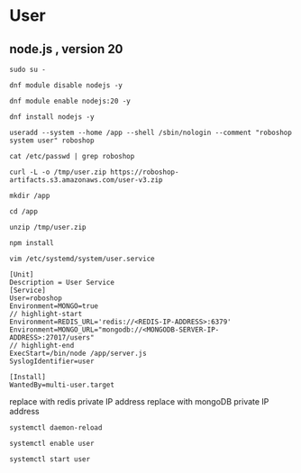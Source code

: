# User
## node.js , version 20
```
sudo su -
```

```
dnf module disable nodejs -y
```

```
dnf module enable nodejs:20 -y
```

```
dnf install nodejs -y
```

```
useradd --system --home /app --shell /sbin/nologin --comment "roboshop system user" roboshop
```

```
cat /etc/passwd | grep roboshop
```

```
curl -L -o /tmp/user.zip https://roboshop-artifacts.s3.amazonaws.com/user-v3.zip
```

```
mkdir /app
```

```
cd /app
```

```
unzip /tmp/user.zip
```

```
npm install
```

```
vim /etc/systemd/system/user.service
```

```
[Unit]
Description = User Service
[Service]
User=roboshop
Environment=MONGO=true
// highlight-start
Environment=REDIS_URL='redis://<REDIS-IP-ADDRESS>:6379'
Environment=MONGO_URL="mongodb://<MONGODB-SERVER-IP-ADDRESS>:27017/users"
// highlight-end
ExecStart=/bin/node /app/server.js
SyslogIdentifier=user

[Install]
WantedBy=multi-user.target
```
replace <REDIS-IP-ADDRESS> with redis private IP address
replace <MONGODB-SERVER-IPADDRESS> with mongoDB private IP address
```
systemctl daemon-reload
```

```
systemctl enable user
```

```
systemctl start user

```
